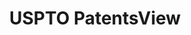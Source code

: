---
layout: default
bigquery: https://console.cloud.google.com/bigquery?p=patents-public-data&d=patentsview&page=dataset
citation: Attribution should be given to PatentsView for use, distribution, or derivative
  works.
code: https://github.com/CSSIP-AIR/PatentsView-Code-Snippets/
contributors: USPTO
cost: None
description: 'PatentsView includes US patent data including raw data (summaries, applications,
  pregrant applications), disambugations of inventors and assignees, and inventor
  gender estimates.  Also foreign priority data, # of figures and sheets, and government
  interest statements.'
documentation: https://patentsview.org/query/builder-faqs
last_edit: 04/08/2022, 07:54:53
location: https://patentsview.org/
maintained_by: USPTO
record_creation_timestamp: 12/2/2020 17:20:46
schema_fields:
- num_claims
- reldocno
- rawlocation_id
- disamb_inventor_id_20171226
- ipc_class
- longitude
- disamb_inventor_id_20200630
- country_transformed
- classification_data_source
- subgroup_id
- subclass
- uuid
- citation_id
- f371_date
- lapse_of_patent
- lname
- category_id
- number
- male
- rawassignee_id
- disamb_inventor_id_20190312
- group_id
- num_sheets
- disamb_assignee_id_20190312
- state
- relkind
- level_three
- male_flag
- applicant_type
- disamb_inventor_id_20171003
- field_id
- name
- disamb_assignee_id_20191008
- fname
- section
- classification_value
- classification_status
- classification_level
- num_figures
- term_extension
- status
- role
- length
- kind
- county_fips
- contract_award_number
- lawyer_id
- organization_id
- latin_name
- disamb_inventor_id_20200929
- rule_47
- section_id
- ipc_version_indicator
- latlong
- publication_number
- latitude
- subsection_id
- level_two
- city
- disamb_inventor_id_20180528
- sequence
- disamb_assignee_id_20200630
- type
- attribution_status
- disamb_inventor_id_20181127
- subclass_id
- name_last
- disamb_inventor_id_20191231
- group
- main_group
- assignee_id
- disclaimer_date
- term_disclaimer
- deceased
- designation
- disamb_inventor_id_20201229
- f102_date
- variety
- name_first
- disamb_assignee_id_20200929
- disamb_inventor_id_20200331
- mainclass_id
- rawinventor_id
- withdrawn
- title
- _371_date
- action_date
- county
- application_id
- symbol_position
- series_code
- level_one
- rel_id
- filename
- patent_id
- _102_date
- field_title
- category
- text
- disamb_assignee_id_20200331
- gi_statement
- disamb_assignee_id_20190820
- organization
- doc_type
- sector_title
- disamb_inventor_id_20170808
- doctype
- disamb_inventor_id_20190820
- disamb_inventor_id_20170307
- disamb_assignee_id_20181127
- country
- id
- state_fips
- term_grant
- num
- inventor_id
- subgroup
- dependent
- exemplary
- location_id
- date
- disamb_assignee_id_20191231
- disamb_inventor_id_20191008
- abstract
- subcategory_id
shortname: patentsview
tags:
- disambiguation
- United States
- gender
terms_of_use: Creative Commons Attribution 4.0 International License.
timeframe: 1963-1999
title: USPTO PatentsView
uuid: cf1780b1-e265-4e49-8d1d-83b9cfe0fd9a
---